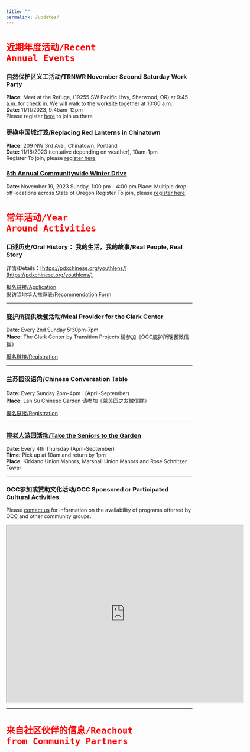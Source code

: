 ```yaml
---
title: ""
permalink: /updates/
---
```


# <code style="color:red">近期年度活动/Recent Annual Events</code>

### 自然保护区义工活动/TRNWR November Second Saturday Work Party

**Place:** Meet at the Refuge, (19255 SW Pacific Hwy, Sherwood, OR) at 9:45 a.m. for check in. We will walk to the worksite together at 10:00 a.m.  
**Date:** 11/11/2023, 9:45am-12pm  
Please register [here](https://www.friendsoftualatinrefuge.org/event-5456256?CalendarViewType=1&SelectedDate=11/2/2023) to join us there  

### 更换中国城灯笼/Replacing Red Lanterns in Chinatown

**Place:** 209 NW 3rd Ave., Chinatown, Portland  
**Date:** 11/18/2023 (tentative depending on weather), 10am-1pm  
Register To join, please [register here](https://docs.google.com/forms/d/e/1FAIpQLSd35ZdMmd-vcINdoi6K8KQ5mNnl1fyc6LbadxeM0YsmqNbj9w/viewform?usp=sf_link)  

### [6th Annual Communitywide Winter Drive](https://pdxchinese.org/winterdrive/)

**Date:** November 19, 2023 Sunday, 1:00 pm - 4:00 pm
Place: Multiple drop-off locations across State of Oregon
Register To join, please [register here](https://docs.google.com/forms/d/e/1FAIpQLSdrA8gtPEE5_7kHLy67J5aQJpBaAxnMR-nlSZLc9KiupzaE_A/viewform?usp=sf_link).

# <code style="color:red">常年活动/Year Around Activities</code>

### 口述历史/Oral History： 我的生活，我的故事/Real People, Real Story

详情/Details：[https://pdxchinese.org/youthlens/](https://pdxchinese.org/youthlens/)

[报名链接/Application](https://docs.google.com/forms/d/e/1FAIpQLScK3ahKKd_XjBtZNlOqSQhaRgjLDolodXpg9dIBx3lLu3mbWg/viewform?usp=sf_link)  
[采访当地华人推荐表/Recommendation Form](https://docs.google.com/forms/d/e/1FAIpQLSconI7lF4QMz0Wvl34UQhkkMm9pq6PuIGGvP7Ek3Ie8dzvU9A/viewform?usp=sf_link)  

******

### 庇护所提供晚餐活动/Meal Provider for the Clark Center

**Date:** Every 2nd Sunday 5:30pm-7pm  
**Place:** The Clark Center by Transition Projects 请参加《OCC庇护所晚餐微信群》  

[报名链接/Registration](https://signup.com/client/invitation2/secure/114701245205736806/false#/invitation)

******

### 兰苏园汉语角/Chinese Conversation Table

**Date:** Every Sunday 2pm-4pm （April-September)  
**Place:** Lan Su Chinese Garden 请参加《兰苏园之友微信群》  

[报名链接/Registration](https://signup.com/go/Cmnbbhf)

******

### [带老人游园活动/Take the Seniors to the Garden](https://pdxchinese.org/ridewseniors/)

**Date:** Every 4th Thursday (April-September)  
**Time:** Pick up at 10am and return by 1pm  
**Place:** Kirkland Union Manors, Marshall Union Manors and Rose Schnitzer Tower  

******

### OCC参加或赞助文化活动/OCC Sponsored or Participated Cultural Activities

Please [contact us](https://pdxchinese.org/contact/) for information on the availability of programs offerred by OCC and other community groups.

<iframe src="https://www.google.com/maps/d/u/0/embed?mid=1CeLwb-03MNEFwnPaZlm6LAqtMeFgwOI&ehbc=2E312F" width="640" height="480"></iframe>

<br>

**********

# <code style="color:red">来自社区伙伴的信息/Reachout from Community Partners</code>
